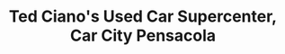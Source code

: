 ---
title: "Ted Ciano's Used Car Supercenter, Car City Pensacola"
url: /pensacola/ted-cianos-used-car-supercenter-car-city-pensacola/
shop: Autohaus
---